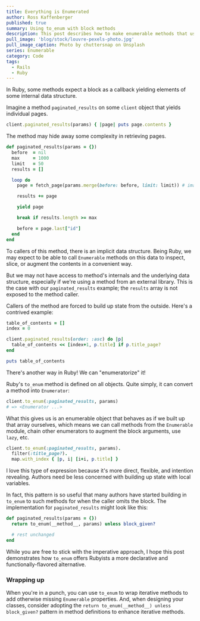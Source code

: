```yaml
---
title: Everything is Enumerated
author: Ross Kaffenberger
published: true
summary: Using to_enum with block methods
description: This post describes how to make enumerable methods that use blocks to iterate over an internal data structures but don't their enumerable properties and why this would be useful.
pull_image: 'blog/stock/louvre-pexels-photo.jpg'
pull_image_caption: Photo by chuttersnap on Unsplash
series: Enumerable
category: Code
tags:
  - Rails
  - Ruby
---
```


In Ruby, some methods expect a block as a callback yielding elements of some internal data structure.

Imagine a method `paginated_results` on some `client` object that yields individual pages.
```ruby
client.paginated_results(params) { |page| puts page.contents }
```
The method may hide away some complexity in retrieving pages.
```ruby
def paginated_results(params = {})
  before  = nil
  max     = 1000
  limit   = 50
  results = []

  loop do
    page = fetch_page(params.merge(before: before, limit: limit)) # imaginary request

    results += page

    yield page

    break if results.length >= max

    before = page.last["id"]
  end
end
```
To callers of this method, there is an implicit data structure. Being Ruby, we may expect to be able to call `Enumerable` methods on this data to inspect, slice, or augment the contents in a convenient way.

But we may not have access to method's internals and the underlying data structure, especially if we're using a method from an external library. This is the case with our `paginated_results` example; the `results` array is not exposed to the method caller.

Callers of the method are forced to build up state from the outside. Here's a contrived example:
```ruby
table_of_contents = []
index = 0

client.paginated_results(order: :asc) do |p|
  table_of_contents << [index+1, p.title] if p.title_page?
end

puts table_of_contents
```
There's another way in Ruby! We can "enumeratorize" it!

Ruby's `to_enum` method is defined on all objects. Quite simply, it can convert a method into `Enumerator`:
```ruby
client.to_enum(:paginated_results, params)
# => <Enumerator ...>
```
What this gives us is an enumerable object that behaves as if we built up that array ourselves, which means we can call methods from the `Enumerable` module, chain other enumerators to augment the block arguments, use `lazy`, etc.
```ruby
client.to_enum(:paginated_results, params).
  filter(:title_page?).
  map.with_index { |p, i| [i+i, p.title] }
```
I love this type of expression because it's more direct, flexible, and intention revealing. Authors need be less concerned with building up state with local variables.

In fact, this pattern is so useful that many authors have started building in `to_enum` to such methods for when the caller omits the block. The implementation for `paginated_results` might look like this:
```ruby
def paginated_results(params = {})
  return to_enum(__method__, params) unless block_given?

  # rest unchanged
end
```
While you are free to stick with the imperative approach, I hope this post demonstrates how `to_enum` offers Rubyists a more declarative and functionally-flavored alternative.

### Wrapping up

When you're in a punch, you can use `to_enum` to wrap iterative methods to add otherwise missing `Enumerable` properties. And, when designing your classes, consider adopting the `return to_enum(__method__) unless block_given?` pattern in method definitions to enhance iterative methods.
